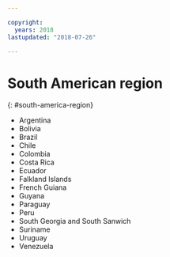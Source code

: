 ```yaml
---

copyright:
  years: 2018
lastupdated: "2018-07-26"

---
```



# South American region
{: #south-america-region}

* Argentina
* Bolivia
* Brazil
* Chile
* Colombia
* Costa Rica
* Ecuador
* Falkland Islands
* French Guiana
* Guyana
* Paraguay
* Peru
* South Georgia and South Sanwich
* Suriname
* Uruguay
* Venezuela

